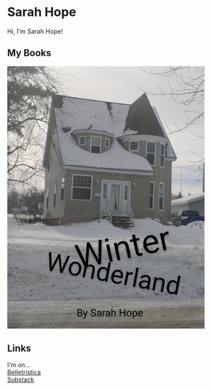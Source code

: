 # Sarah Hope
Hi, I'm Sarah Hope!

## My Books
<a href="/winterwonderland"><img src="/IMG_20230204_123813153~2.jpg" style="max-width:90%;max-height:50%;" alt="Winter Wonderland"></a>

## Links
I'm on...
<br>
[Belletristica](https://belletristica.com/en/users/19251-sarah-hope)
<br>
[Substack](https://sarahhope.substack.com)
